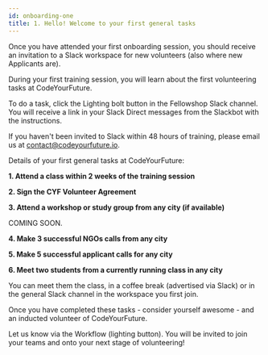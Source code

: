 ```yaml
---
id: onboarding-one
title: 1. Hello! Welcome to your first general tasks
---
```


Once you have attended your first onboarding session, you should receive an invitation to a Slack workspace for new volunteers (also where new Applicants are). 

During your first training session, you will learn about the first volunteering tasks at CodeYourFuture. 

To do a task, click the Lighting bolt button in the Fellowshop Slack channel. You will receive a link in your Slack Direct messages from the Slackbot with the instructions. 

If you haven't been invited to Slack within 48 hours of training, please email us at contact@codeyourfuture.io. 

Details of your first general tasks at CodeYourFuture: 

**1. Attend a class within 2 weeks of the training session**

**2. Sign the CYF Volunteer Agreement**

**3. Attend a workshop or study group from any city (if available)**

COMING SOON. 

**4. Make 3 successful NGOs calls from any city**

**5. Make 5 successful applicant calls for any city**

**6. Meet two students from a currently running class in any city** 

You can meet them the class, in a coffee break (advertised via Slack) or in the general Slack channel in the workspace you first join.

Once you have completed these tasks - consider yourself awesome - and an inducted volunteer of CodeYourFuture. 

Let us know via the Workflow (lighting button). You will be invited to join your teams and onto your next stage of volunteering!

